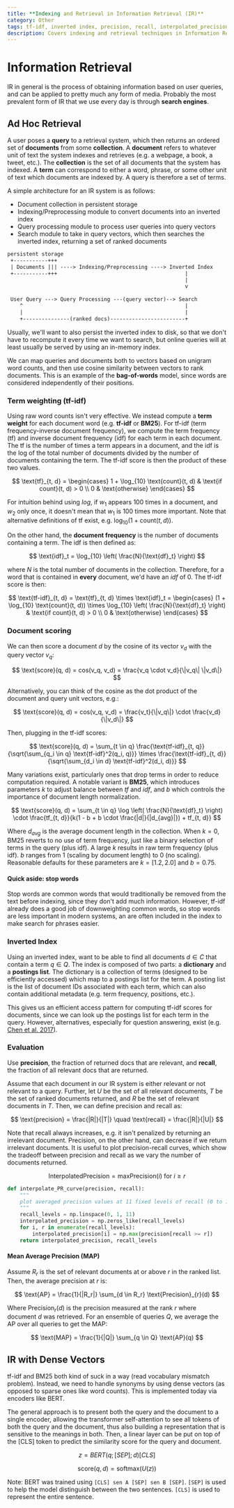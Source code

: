 ```yaml
---
title: **Indexing and Retrieval in Information Retrieval (IR)**
category: Other
tags: tf-idf, inverted index, precision, recall, interpolated_precision_curve, mean_average_precision, dense_vectors, bert
description: Covers indexing and retrieval techniques in Information Retrieval (IR), including term weighting with tf-idf, inverted index construction, evaluation metrics such as MAP, and dense vector-based approaches using BERT. It also touches on ad hoc retrieval, stop words, and precision/recall trade-offs. The focus is on the technical implementation of IR algorithms.
---
```


# Information Retrieval

IR in general is the process of obtaining information based on user queries, and can be applied to pretty much any form of media. Probably the most prevalent form of IR that we use every day is through **search engines**.

## Ad Hoc Retrieval

A user poses a **query** to a retrieval system, which then returns an ordered set of **documents** from some **collection**. A **document** refers to whatever unit of text the system indexes and retrieves (e.g. a webpage, a book, a tweet, etc.). The **collection** is the set of all documents that the system has indexed. A **term** can correspond to either a word, phrase, or some other unit of text which documents are indexed by. A query is therefore a set of terms.

A simple architecture for an IR system is as follows:

- Document collection in persistent storage
- Indexing/Preprocessing module to convert documents into an inverted index
- Query processing module to process user queries into query vectors
- Search module to take in query vectors, which then searches the inverted index, returning a set of ranked documents

```txt
persistent storage
 +-----------+++
 | Documents ||| ----> Indexing/Preprocessing ----> Inverted Index
 +-----------+++                                         |
                                                         |
                                                         v
                                   
 User Query ---> Query Processing ---(query vector)--> Search
    ^                                                    |
    |                                                    |
    +---------------(ranked docs)------------------------+
```

Usually, we'll want to also persist the inverted index to disk, so that we don't have to recompute it every time we want to search, but online queries will at least usually be served by using an in-memory index.

We can map queries and documents both to vectors based on unigram word counts, and then use cosine similarity between vectors to rank documents. This is an example of the **bag-of-words** model, since words are considered independently of their positions.

### Term weighting (tf-idf)

Using raw word counts isn't very effective. We instead compute a **term weight** for each document word (e.g. **tf-idf** or **BM25**). For tf-idf (term frequency-inverse document frequency), we compute the term frequency (tf) and inverse document frequency (idf) for each term in each document. The tf is the number of times a term appears in a document, and the idf is the log of the total number of documents divided by the number of documents containing the term. The tf-idf score is then the product of these two values.

$$
\text{tf}_{t, d} = \begin{cases}
    1 + \log_{10} \text{count}(t, d) & \text{if count}(t, d) > 0 \\
    0 & \text{otherwise}
\end{cases}
$$

For intuition behind using $log$, if $w_1$ appears $100$ times in a document, and $w_2$ only once, it doesn't mean that $w_1$ is $100$ times more important. Note that alternative definitions of tf exist, e.g. $\log_{10}(1 + \text{count}(t, d))$.

On the other hand, the **document frequency** is the number of documents containing a term. The idf is then defined as:

$$
\text{idf}_t = \log_{10} \left( \frac{N}{\text{df}_t} \right)
$$

where $N$ is the total number of documents in the collection. Therefore, for a word that is contained in **every** document, we'd have an $idf$ of 0. The tf-idf score is then:

$$
\text{tf-idf}_{t, d} = \text{tf}_{t, d} \times \text{idf}_t = \begin{cases}
    (1 + \log_{10} \text{count}(t, d)) \times \log_{10} \left( \frac{N}{\text{df}_t} \right) & \text{if count}(t, d) > 0 \\
    0 & \text{otherwise}
\end{cases}
$$

### Document scoring

We can then score a document $d$ by the cosine of its vector $v_d$ with the query vector $v_q$:

$$
\text{score}(q, d) = cos(v_q, v_d) = \frac{v_q \cdot v_d}{\|v_q\| \|v_d\|}
$$

Alternatively, you can think of the cosine as the dot product of the document and query unit vectors, e.g.:

$$
\text{score}(q, d) = cos(v_q, v_d) = \frac{v_t}{\|v_q\|} \cdot \frac{v_d}{\|v_d\|}
$$

Then, plugging in the tf-idf scores:

$$
\text{score}(q, d) = \sum_{t \in q} \frac{\text{tf-idf}_{t, q}}{\sqrt{\sum_{q_i \in q} \text{tf-idf}^2(q_i, q)}} \times \frac{\text{tf-idf}_{t, d}}{\sqrt{\sum_{d_i \in d} \text{tf-idf}^2(d_i, d)}}
$$

Many variations exist, particularly ones that drop terms in order to reduce computation required. A notable variant is **BM25**, which introduces parameters $k$ to adjust balance between $tf$ and $idf$, and $b$ which controls the importance of document length normalization.

$$
\text{score}(q, d) = \sum_{t \in q} \log \left( \frac{N}{\text{df}_t} \right) \cdot \frac{tf_{t, d}}{k(1 - b + b \cdot \frac{|d|}{|d_{avg}|}) + tf_{t, d}}
$$

Where $d_{avg}$ is the average document length in the collection. When $k = 0$, BM25 reverts to no use of term frequency, just like a binary selection of terms in the query (plus idf). A large $k$ results in raw term frequency (plus idf). $b$ ranges from $1$ (scaling by document length) to $0$ (no scaling). Reasonable defaults for these parameters are $k = [1.2, 2.0]$ and $b = 0.75$.

#### Quick aside: stop words

Stop words are common words that would traditionally be removed from the text before indexing, since they don't add much information. However, tf-idf already does a good job of downweighting common words, so stop words are less important in modern systems, an are often included in the index to make search for phrases easier.

### Inverted Index

Using an inverted index, want to be able to find all documents $d \in C$ that contain a term $q \in Q$. The index is composed of two parts: a **dictionary** and a **postings list**. The dictionary is a collection of terms (designed to be efficiently accessed) which map to a postings list for the term. A posting list is the list of document IDs associated with each term, which can also contain additional metadata (e.g. term frequency, positions, etc.).

This gives us an efficient access pattern for computing tf-idf scores for documents, since we can look up the postings list for each term in the query. However, alternatives, especially for question answering, exist (e.g. [Chen et al. 2017](https://aclanthology.org/P17-1171/)).

### Evaluation

Use **precision**, the fraction of returned docs that are relevant, and **recall**, the fraction of all relevant docs that are returned.

Assume that each document in our IR system is either relevant or not relevant to a query. Further, let $U$ be the set of all relevant documents, $T$ be the set of ranked documents returned, and $R$ be the set of relevant documents in $T$. Then, we can define precision and recall as:

$$
\text{precision} = \frac{|R|}{|T|} \quad \text{recall} = \frac{|R|}{|U|}
$$

Note that recall always increases, e.g. it isn't penalized by returning an irrelevant document. Precision, on the other hand, can decrease if we return irrelevant documents. It is useful to plot precision-recall curves, which show the tradeoff between precision and recall as we vary the number of documents returned.

$$
\text{InterpolatedPrecision} = \text{maxPrecision}(i) \text{ for } i \ge r
$$

```python
def interpolate_PR_curve(precision, recall):
    """
    plot averaged precision values at 11 fixed levels of recall (0 to 100 by 10)
    """
    recall_levels = np.linspace(0, 1, 11)
    interpolated_precision = np.zeros_like(recall_levels)
    for i, r in enumerate(recall_levels):
        interpolated_precision[i] = np.max(precision[recall >= r])
    return interpolated_precision, recall_levels
```

#### Mean Average Precision (MAP)

Assume $R_r$ is the set of relevant documents at or above $r$ in the ranked list. Then, the average precision at $r$ is:

$$
\text{AP} = \frac{1}{|R_r|} \sum_{d \in R_r} \text{Precision}_{r}(d)
$$

Where $\text{Precision}_{r}(d)$ is the precision measured at the rank $r$ where document $d$ was retrieved. For an ensemble of queries $Q$, we average the AP over all queries to get the MAP:

$$
\text{MAP} = \frac{1}{|Q|} \sum_{q \in Q} \text{AP}(q)
$$

## IR with Dense Vectors

tf-idf and BM25 both kind of suck in a way (read vocabulary mismatch problem). Instead, we need to handle synonyms by using dense vectors (as opposed to sparse ones like word counts). This is implemented today via encoders like BERT.

The general approach is to present both the query and the document to a single encoder, allowing the transformer self-attention to see all tokens of both the query and the document, thus also building a representation that is sensitive to the meanings in both. Then, a linear layer can be put on top of the [CLS] token to predict the similarity score for the query and document.

$$
z = BERT(q;[SEP];d)[CLS]
$$

$$
\text{score}(q, d) = \text{softmax}(U(z))
$$

Note: BERT was trained using `[CLS] sen A [SEP] sen B [SEP]`. `[SEP]` is used to help the model distinguish between the two sentences. `[CLS]` is used to represent the entire sentence.

